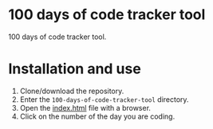 # 100 days of code tracker tool
100 days of code tracker tool.

# Installation and use
1. Clone/download the repository.
2. Enter the `100-days-of-code-tracker-tool` directory.
3. Open the [index.html](index.html) file with a browser.
4. Click on the number of the day you are coding.

